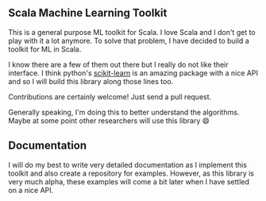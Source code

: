 ## Scala Machine Learning Toolkit
This is a general purpose ML toolkit for Scala. I love Scala and I don't get to play with it a lot
anymore. To solve that problem, I have decided to build a toolkit for ML in Scala.

I know there are a few of them out there but I really do not like their interface. I think python's
[scikit-learn](http://scikit-learn.org/) is an amazing package with a nice API and so I will build
this library along those lines too.

Contributions are certainly welcome! Just send a pull request.

Generally speaking, I'm doing this to better understand the algorithms. Maybe at some point other
researchers will use this library :smile:

## Documentation
I will do my best to write very detailed documentation as I implement this toolkit and also create a
repository for examples. However, as this library is very much alpha, these examples will come a bit
later when I have settled on a nice API.
